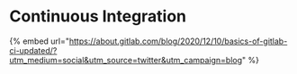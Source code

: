 # Continuous Integration

{% embed url="https://about.gitlab.com/blog/2020/12/10/basics-of-gitlab-ci-updated/?utm_medium=social&utm_source=twitter&utm_campaign=blog" %}

